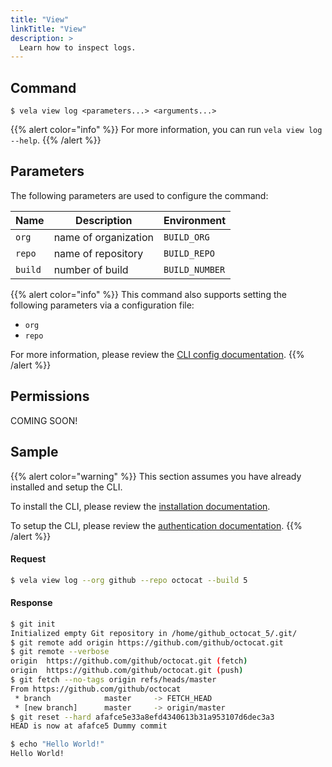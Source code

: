 ```yaml
---
title: "View"
linkTitle: "View"
description: >
  Learn how to inspect logs.
---
```


## Command

```
$ vela view log <parameters...> <arguments...>
```

{{% alert color="info" %}}
For more information, you can run `vela view log --help`.
{{% /alert %}}

## Parameters

The following parameters are used to configure the command:

| Name    | Description          | Environment    |
| ------- | -------------------- | -------------- |
| `org`   | name of organization | `BUILD_ORG`    |
| `repo`  | name of repository   | `BUILD_REPO`   |
| `build` | number of build      | `BUILD_NUMBER` |

{{% alert color="info" %}}
This command also supports setting the following parameters via a configuration file:

- `org`
- `repo`

For more information, please review the [CLI config documentation](/docs/cli/config/).
{{% /alert %}}

## Permissions

COMING SOON!

## Sample

{{% alert color="warning" %}}
This section assumes you have already installed and setup the CLI.

To install the CLI, please review the [installation documentation](/docs/cli/install/).

To setup the CLI, please review the [authentication documentation](/docs/cli/authentication/).
{{% /alert %}}

#### Request

```sh
$ vela view log --org github --repo octocat --build 5
```

#### Response

```sh
$ git init
Initialized empty Git repository in /home/github_octocat_5/.git/
$ git remote add origin https://github.com/github/octocat.git
$ git remote --verbose
origin  https://github.com/github/octocat.git (fetch)
origin  https://github.com/github/octocat.git (push)
$ git fetch --no-tags origin refs/heads/master
From https://github.com/github/octocat
 * branch            master     -> FETCH_HEAD
 * [new branch]      master     -> origin/master
$ git reset --hard afafce5e33a8efd4340613b31a953107d6dec3a3
HEAD is now at afafce5 Dummy commit

$ echo "Hello World!"
Hello World!
```
